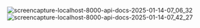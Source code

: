 ![screencapture-localhost-8000-api-docs-2025-01-14-07_06_32](https://github.com/user-attachments/assets/8191a53b-108b-4832-afa4-09c27765f489)
![screencapture-localhost-8000-api-docs-2025-01-14-07_42_27](https://github.com/user-attachments/assets/98dcaf35-4f69-455f-ad3b-9085e352c236)
